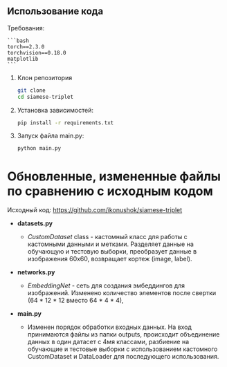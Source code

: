

## Использование кода

Требования: 

    ```bash
    torch==2.3.0
    torchvision==0.18.0
    matplotlib
    ```

1. Клон репозитория
    ```bash
    git clone 
    cd siamese-triplet
    ```

2. Установка зависимостей:
    ```bash
    pip install -r requirements.txt
    ```

1. Запуск файла main.py:
    ```bash
    python main.py
    ```
    
# Обновленные, измененные файлы по сравнению с исходным кодом 
Исходный код: https://github.com/ikonushok/siamese-triplet

- **datasets.py**
  - *CustomDataset* class - кастомный класс для работы с кастомными данными и метками. Разделяет данные на обучающую и тестовую выборки, преобразует данные в изображения 60х60, возвращает кортеж (image, label). 
  
- **networks.py**
  - *EmbeddingNet* - сеть для создания эмбеддингов для изображений. Изменено количество элементов после свертки (64 * 12 * 12 вместо 64 * 4 * 4), 

- **main.py** 
  - Изменен порядок обработки входных данных. На вход принимаются файлы из папки outputs, происходит объединение данных в один датасет с 4мя классами, разбиение на обучающие и тестовые выборки с использованием кастомного CustomDataset и DataLoader для последующего использования. 
  